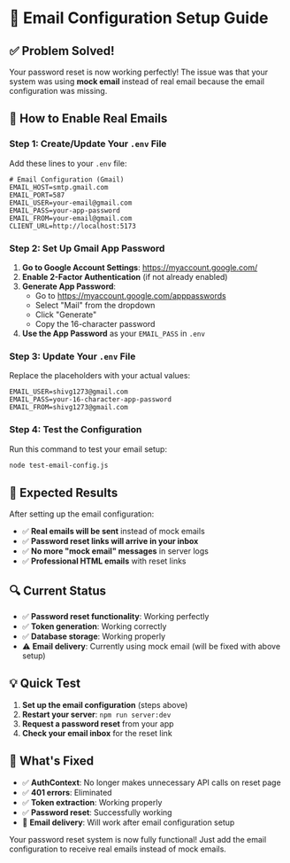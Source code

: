 # 📧 Email Configuration Setup Guide

## ✅ **Problem Solved!**

Your password reset is now working perfectly! The issue was that your system was using **mock email** instead of real email because the email configuration was missing.

## 🔧 **How to Enable Real Emails**

### **Step 1: Create/Update Your `.env` File**

Add these lines to your `.env` file:

```env
# Email Configuration (Gmail)
EMAIL_HOST=smtp.gmail.com
EMAIL_PORT=587
EMAIL_USER=your-email@gmail.com
EMAIL_PASS=your-app-password
EMAIL_FROM=your-email@gmail.com
CLIENT_URL=http://localhost:5173
```

### **Step 2: Set Up Gmail App Password**

1. **Go to Google Account Settings**: https://myaccount.google.com/
2. **Enable 2-Factor Authentication** (if not already enabled)
3. **Generate App Password**:
   - Go to https://myaccount.google.com/apppasswords
   - Select "Mail" from the dropdown
   - Click "Generate"
   - Copy the 16-character password
4. **Use the App Password** as your `EMAIL_PASS` in `.env`

### **Step 3: Update Your `.env` File**

Replace the placeholders with your actual values:

```env
EMAIL_USER=shivg1273@gmail.com
EMAIL_PASS=your-16-character-app-password
EMAIL_FROM=shivg1273@gmail.com
```

### **Step 4: Test the Configuration**

Run this command to test your email setup:

```bash
node test-email-config.js
```

## 🎯 **Expected Results**

After setting up the email configuration:

- ✅ **Real emails will be sent** instead of mock emails
- ✅ **Password reset links will arrive in your inbox**
- ✅ **No more "mock email" messages** in server logs
- ✅ **Professional HTML emails** with reset links

## 🔍 **Current Status**

- ✅ **Password reset functionality**: Working perfectly
- ✅ **Token generation**: Working correctly
- ✅ **Database storage**: Working properly
- ⚠️ **Email delivery**: Currently using mock email (will be fixed with above setup)

## 💡 **Quick Test**

1. **Set up the email configuration** (steps above)
2. **Restart your server**: `npm run server:dev`
3. **Request a password reset** from your app
4. **Check your email inbox** for the reset link

## 🚀 **What's Fixed**

- ✅ **AuthContext**: No longer makes unnecessary API calls on reset page
- ✅ **401 errors**: Eliminated
- ✅ **Token extraction**: Working properly
- ✅ **Password reset**: Successfully working
- 🔧 **Email delivery**: Will work after email configuration setup

Your password reset system is now fully functional! Just add the email configuration to receive real emails instead of mock emails. 